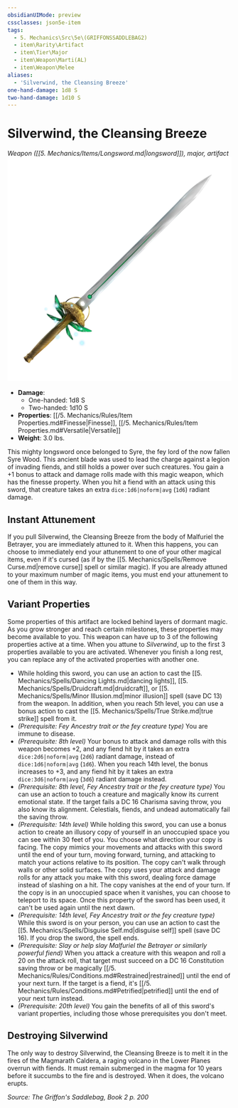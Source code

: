 ```yaml
---
obsidianUIMode: preview
cssclasses: json5e-item
tags:
  - 5. Mechanics\Src\5e\(GRIFFONSSADDLEBAG2)
  - item\Rarity\Artifact
  - item\Tier\Major
  - item\Weapon\Marti(AL)
  - item\Weapon\Melee
aliases:
  - 'Silverwind, the Cleansing Breeze'
one-hand-damage: 1d8 S
two-hand-damage: 1d10 S
---
```

# Silverwind, the Cleansing Breeze
*Weapon ([[5. Mechanics/Items/Longsword.md\|longsword]]), major, artifact*  
![](https://raw.githubusercontent.com/TheGiddyLimit/homebrew-img/main/img/GriffonsSaddlebag2/Items/Silverwind-the-Cleansing-Breeze.webp#right)  

- **Damage**:
  - One-handed: 1d8 S
  - Two-handed: 1d10 S
- **Properties**: [[/5. Mechanics/Rules/Item Properties.md#Finesse\|Finesse]], [[/5. Mechanics/Rules/Item Properties.md#Versatile\|Versatile]]
- **Weight**: 3.0 lbs.

This mighty longsword once belonged to Syre, the fey lord of the now fallen Syre Wood. This ancient blade was used to lead the charge against a legion of invading fiends, and still holds a power over such creatures. You gain a +1 bonus to attack and damage rolls made with this magic weapon, which has the finesse property. When you hit a fiend with an attack using this sword, that creature takes an extra `dice:1d6|noform|avg` (`1d6`) radiant damage.

## Instant Attunement

If you pull Silverwind, the Cleansing Breeze from the body of Malfuriel the Betrayer, you are immediately attuned to it. When this happens, you can choose to immediately end your attunement to one of your other magical items, even if it's cursed (as if by the [[5. Mechanics/Spells/Remove Curse.md\|remove curse]] spell or similar magic). If you are already attuned to your maximum number of magic items, you must end your attunement to one of them in this way.

## Variant Properties

Some properties of this artifact are locked behind layers of dormant magic. As you grow stronger and reach certain milestones, these properties may become available to you. This weapon can have up to 3 of the following properties active at a time. When you attune to *Silverwind*, up to the first 3 properties available to you are activated. Whenever you finish a long rest, you can replace any of the activated properties with another one.

- While holding this sword, you can use an action to cast the [[5. Mechanics/Spells/Dancing Lights.md\|dancing lights]], [[5. Mechanics/Spells/Druidcraft.md\|druidcraft]], or [[5. Mechanics/Spells/Minor Illusion.md\|minor illusion]] spell (save DC 13) from the weapon. In addition, when you reach 5th level, you can use a bonus action to cast the [[5. Mechanics/Spells/True Strike.md\|true strike]] spell from it.  
- *(Prerequisite: Fey Ancestry trait or the fey creature type)* You are immune to disease.  
- *(Prerequisite: 8th level)* Your bonus to attack and damage rolls with this weapon becomes +2, and any fiend hit by it takes an extra `dice:2d6|noform|avg` (`2d6`) radiant damage, instead of `dice:1d6|noform|avg` (`1d6`). When you reach 14th level, the bonus increases to +3, and any fiend hit by it takes an extra `dice:3d6|noform|avg` (`3d6`) radiant damage instead.  
- *(Prerequisite: 8th level, Fey Ancestry trait or the fey creature type)* You can use an action to touch a creature and magically know its current emotional state. If the target fails a DC 16 Charisma saving throw, you also know its alignment. Celestials, fiends, and undead automatically fail the saving throw.  
- *(Prerequisite: 14th level)* While holding this sword, you can use a bonus action to create an illusory copy of yourself in an unoccupied space you can see within 30 feet of you. You choose what direction your copy is facing. The copy mimics your movements and attacks with this sword until the end of your turn, moving forward, turning, and attacking to match your actions relative to its position. The copy can't walk through walls or other solid surfaces. The copy uses your attack and damage rolls for any attack you make with this sword, dealing force damage instead of slashing on a hit. The copy vanishes at the end of your turn. If the copy is in an unoccupied space when it vanishes, you can choose to teleport to its space. Once this property of the sword has been used, it can't be used again until the next dawn.  
- *(Prerequisite: 14th level, Fey Ancestry trait or the fey creature type)* While this sword is on your person, you can use an action to cast the [[5. Mechanics/Spells/Disguise Self.md\|disguise self]] spell (save DC 16). If you drop the sword, the spell ends.  
- *(Prerequisite: Slay or help slay Malfuriel the Betrayer or similarly powerful fiend)* When you attack a creature with this weapon and roll a 20 on the attack roll, that target must succeed on a DC 16 Constitution saving throw or be magically [[/5. Mechanics/Rules/Conditions.md#Restrained\|restrained]] until the end of your next turn. If the target is a fiend, it's [[/5. Mechanics/Rules/Conditions.md#Petrified\|petrified]] until the end of your next turn instead.  
- *(Prerequisite: 20th level)* You gain the benefits of all of this sword's variant properties, including those whose prerequisites you don't meet.  

## Destroying Silverwind

The only way to destroy Silverwind, the Cleansing Breeze is to melt it in the fires of the Magmarath Caldera, a raging volcano in the Lower Planes overrun with fiends. It must remain submerged in the magma for 10 years before it succumbs to the fire and is destroyed. When it does, the volcano erupts.

*Source: The Griffon's Saddlebag, Book 2 p. 200*
